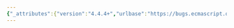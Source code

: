 ```yaml
---
{"_attributes":{"version":"4.4.4+","urlbase":"https://bugs.ecmascript.org/","maintainer":"dherman@mozilla.com"},"bug":{"bug_id":500,"creation_ts":"2012-07-11 16:55:00 -0700","short_desc":"\"quasi\" is not a noun","delta_ts":"2014-07-20 20:36:13 -0700","product":"Draft for 6th Edition","component":"editorial issue","version":"Rev 9: July 8, 2012 Draft","rep_platform":"All","op_sys":"All","bug_status":"VERIFIED","resolution":"FIXED","priority":"Normal","bug_severity":"enhancement","everconfirmed":true,"reporter":{"uid":"ecmascriptbugs","name":"Norbert"},"assigned_to":{"uid":"allen","name":"Allen Wirfs-Brock"},"long_desc":[{"commentid":1274,"comment_count":0,"who":{"uid":"ecmascriptbugs","name":"Norbert"},"bug_when":"2012-07-11 16:55:58 -0700","thetext":"The spec draft uses \"quasi\" in several places as if it were a noun. In normal English usage, it isn't - it's normally used as a prefix meaning (according to the Concise Oxford English Dictionary) \"seemingly\" or \"being partly or almost\".\n\n\"Quasi-literal\" could be a noun. There may be other quasi-things.\n\nOccurrences found:\n- 7.1\n- 7.2\n- 7.3\n- 7.5\n- 7.9 (within 7.8.6 ???)\n- 11.1.9\n- 11.2.6\n- 15.5.3.4"},{"commentid":1511,"comment_count":1,"who":{"uid":"allen","name":"Allen Wirfs-Brock"},"bug_when":"2012-08-14 17:25:24 -0700","thetext":"as per TD39 meeting, replaced \"quasi\" with \"template string\""},{"commentid":1650,"comment_count":2,"who":{"uid":"allen","name":"Allen Wirfs-Brock"},"bug_when":"2012-09-28 12:24:00 -0700","thetext":"fixed in rev10, Sept. 27 2012 draft"},{"commentid":9424,"comment_count":3,"who":{"uid":"ecmascriptbugs","name":"Norbert"},"bug_when":"2014-07-20 20:36:13 -0700","thetext":"Verified in rev 26 draft."}]}}
---
```

